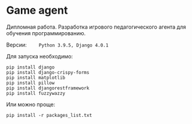 # Game agent
Дипломная работа. Разработка игрового педагогического агента для обучения программированию.

Версии: 
`    Python 3.9.5,
    Django 4.0.1`

Для запуска необходимо:

    pip install django
    pip install django-crispy-forms
    pip install matplotlib
    pip install pillow
    pip install djangorestframework
    pip install fuzzywazzy
    
Или можно проще:

    pip install -r packages_list.txt
